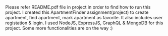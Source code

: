 Please refer README.pdf file in project in order to find how to run this project.
I created this ApartmentFinder assignment(project) to create apartment, find apartment, mark apartment as favorite. It also includes user registation & login.
I used NodeJS, ExpressJS, GraphQL & MongoDB for this project.
Some more functionalities are on the way :)
